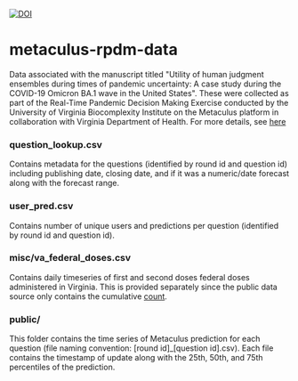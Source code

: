 
[![DOI](https://zenodo.org/badge/516455432.svg)](https://zenodo.org/badge/latestdoi/516455432)

# metaculus-rpdm-data
Data associated with the manuscript titled "Utility of human judgment ensembles during times of pandemic uncertainty: A case study during the COVID-19 Omicron BA.1 wave in the United States". 
These were collected as part of the Real-Time Pandemic Decision Making Exercise conducted by the University of Virginia Biocomplexity Institute on the Metaculus platform in collaboration with Virginia Department of Health. For more details, see [here](https://www.metaculus.com/tournament/realtimepandemic/)


### question_lookup.csv

Contains metadata for the questions (identified by round id and question id) including publishing date, closing date, and if it was a numeric/date forecast along with the forecast range.

### user_pred.csv

Contains number of unique users and predictions per question (identified by round id and question id).

### misc/va_federal_doses.csv

Contains daily timeseries of first and second doses federal doses administered in Virginia. This is provided separately since the public data source only contains the cumulative [count](https://data.virginia.gov/Government/VDH-COVID-19-PublicUseDataset-Vaccines-DosesAdmini/28k2-x2rj).

### public/

This folder contains the time series of Metaculus prediction for each question (file naming convention: [round id]_[question id].csv). Each file contains the timestamp of update along with the 25th, 50th, and 75th percentiles of the prediction. 
